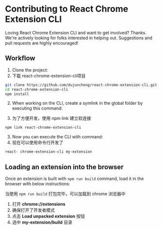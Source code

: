 # Contributing to React Chrome Extension CLI

Loving React Chrome Extension CLI and want to get involved? Thanks.<br>
We're actively looking for folks interested in helping out. Suggestions and pull requests are highly encouraged!

## Workflow

1. Clone the project:
1. 下载 react-chrome-extension-cli项目

```sh
git clone https://github.com/dujuncheng/react-chrome-extension-cli.git
cd react-chrome-extension-cli
npm install
```

2. When working on the CLI, create a symlink in the global folder by executing this command:

2. 为了方便开发，使用 npm link 建立软连接

```sh
npm link react-chrome-extension-cli
```

3. Now you can execute the CLI with command:
3. 现在可以使用命令行开发了

```sh
react- chrome-extension-cli my-extension
```

## Loading an extension into the browser

Once an extension is built with `npm run build` command, load it in the browser with below instructions:

当使用 `npm run build` 打包完毕，可以加载到 chrome 浏览器中

1. 打开 **chrome://extensions**
2. 确保打开了开发者模式 
3. 点击 **Load unpacked extension** 按钮
4. 选中 **my-extension/build** 目录


